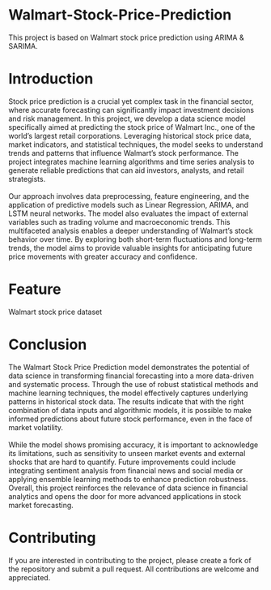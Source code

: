 # Walmart-Stock-Price-Prediction
This project is based on Walmart stock price prediction using ARIMA &amp; SARIMA.
# Introduction
Stock price prediction is a crucial yet complex task in the financial sector, where accurate forecasting can significantly impact investment decisions and risk management. In this project, we develop a data science model specifically aimed at predicting the stock price of Walmart Inc., one of the world’s largest retail corporations. Leveraging historical stock price data, market indicators, and statistical techniques, the model seeks to understand trends and patterns that influence Walmart’s stock performance. The project integrates machine learning algorithms and time series analysis to generate reliable predictions that can aid investors, analysts, and retail strategists.
<br>
<br>
Our approach involves data preprocessing, feature engineering, and the application of predictive models such as Linear Regression, ARIMA, and LSTM neural networks. The model also evaluates the impact of external variables such as trading volume and macroeconomic trends. This multifaceted analysis enables a deeper understanding of Walmart’s stock behavior over time. By exploring both short-term fluctuations and long-term trends, the model aims to provide valuable insights for anticipating future price movements with greater accuracy and confidence.

# Feature
Walmart stock price dataset

# Conclusion
The Walmart Stock Price Prediction model demonstrates the potential of data science in transforming financial forecasting into a more data-driven and systematic process. Through the use of robust statistical methods and machine learning techniques, the model effectively captures underlying patterns in historical stock data. The results indicate that with the right combination of data inputs and algorithmic models, it is possible to make informed predictions about future stock performance, even in the face of market volatility.
<br>
<br>
While the model shows promising accuracy, it is important to acknowledge its limitations, such as sensitivity to unseen market events and external shocks that are hard to quantify. Future improvements could include integrating sentiment analysis from financial news and social media or applying ensemble learning methods to enhance prediction robustness. Overall, this project reinforces the relevance of data science in financial analytics and opens the door for more advanced applications in stock market forecasting.

# Contributing
If you are interested in contributing to the project, please create a fork of the repository and submit a pull request. All contributions are welcome and appreciated.
